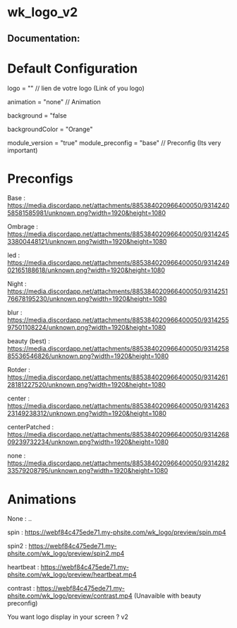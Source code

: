# wk_logo_v2

## Documentation: 

# Default Configuration

logo = "" // lien de votre logo (Link of you logo)

animation = "none" // Animation

background = "false

backgroundColor = "Orange"

module_version = "true"
module_preconfig = "base" // Preconfig (Its very important)

# Preconfigs

Base : https://media.discordapp.net/attachments/885384020966400050/931424058581585981/unknown.png?width=1920&height=1080

Ombrage : https://media.discordapp.net/attachments/885384020966400050/931424533800448121/unknown.png?width=1920&height=1080

led : https://media.discordapp.net/attachments/885384020966400050/931424902165188618/unknown.png?width=1920&height=1080

Night : https://media.discordapp.net/attachments/885384020966400050/931425176678195230/unknown.png?width=1920&height=1080

blur : https://media.discordapp.net/attachments/885384020966400050/931425597501108224/unknown.png?width=1920&height=1080

beauty (best) : https://media.discordapp.net/attachments/885384020966400050/931425885536546826/unknown.png?width=1920&height=1080

Rotder : https://media.discordapp.net/attachments/885384020966400050/931426128181227520/unknown.png?width=1920&height=1080

center : https://media.discordapp.net/attachments/885384020966400050/931426323149238312/unknown.png?width=1920&height=1080

centerPatched : https://media.discordapp.net/attachments/885384020966400050/931426809239732234/unknown.png?width=1920&height=1080

none : https://media.discordapp.net/attachments/885384020966400050/931428233579208795/unknown.png?width=1920&height=1080

# Animations

None : ..

spin : https://webf84c475ede71.my-phsite.com/wk_logo/preview/spin.mp4

spin2 : https://webf84c475ede71.my-phsite.com/wk_logo/preview/spin2.mp4

heartbeat : https://webf84c475ede71.my-phsite.com/wk_logo/preview/heartbeat.mp4

contrast : https://webf84c475ede71.my-phsite.com/wk_logo/preview/contrast.mp4 (Unavaible with beauty preconfig)





You want logo display in your screen ? v2
